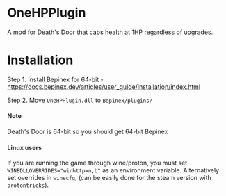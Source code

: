 # OneHPPlugin

A mod for Death's Door that caps health at 1HP regardless of upgrades.

# Installation

Step 1. Install Bepinex for 64-bit - https://docs.bepinex.dev/articles/user_guide/installation/index.html

Step 2. Move `OneHPPlugin.dll` to `Bepinex/plugins/`
#### Note
Death's Door is 64-bit so you should get 64-bit Bepinex

#### Linux users
If you are running the game through wine/proton, you must set `WINEDLLOVERRIDES="winhttp=n,b"` as an environment variable. Alternatively set overrides in `winecfg`, (can be easily done for the steam version with `protontricks`).


